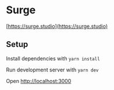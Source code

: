 # Surge

[https://surge.studio](https://surge.studio)

## Setup

Install dependencies with `yarn install`

Run development server with `yarn dev`

Open [http://localhost:3000](http://localhost:3000)
